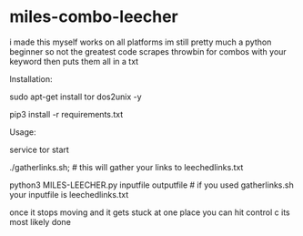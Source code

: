 # miles-combo-leecher
i made this myself works on all platforms im still pretty much a python beginner so not the greatest code scrapes throwbin for combos with your keyword then puts them all in a txt

Installation:
 
sudo apt-get install tor dos2unix -y
 
 
pip3 install -r requirements.txt
 
 
Usage:
 
service tor start
 
./gatherlinks.sh; # this will gather your links to leechedlinks.txt
 
python3 MILES-LEECHER.py inputfile outputfile # if you used gatherlinks.sh your inputfile is leechedlinks.txt
 
once it stops moving and it gets stuck at one place you can hit control c its most likely done
 
